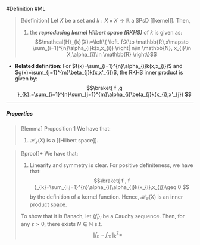 #Definition #ML 

> [!definition]
> Let $X$ be a set and $k:X\times X\to \mathbb{R}$ a SPsD [[kernel]]. Then,
> 1. the ***reproducing kernel Hilbert space (RKHS)*** of $k$ is given as: $$\mathcal{H}_{k}(X):=\left\{  \left. f:X\to \mathbb{R},x\mapsto \sum_{i=1}^{n}\alpha_{i}k(x,x_{i})    \right| n\in \mathbb{N}, x_{i}\in X,\alpha_{i}\in \mathbb{R} \right\}$$

- **Related definition**: For $f(x)=\sum_{i=1}^{n}\alpha_{i}k(x,x_{i})$ and $g(x)=\sum_{j=1}^{m}\beta_{j}k(x,x'_{i})$, the RKHS inner product is given by: $$\braket{ f ,g  }_{k}:=\sum_{i=1}^{n}\sum_{j=1}^{m}\alpha_{i}\beta_{j}k(x_{i},x'_{j}) $$

---
##### Properties
> [!lemma] Proposition 1
> We have that: 
> 1. $\mathcal{H}_{k}(X)$ is a [[Hilbert space]].

> [!proof]+
> We have that:
> 1. Linearity and symmetry is clear. For positive definiteness, we have that: $$\braket{ f , f }_{k}=\sum_{i,j=1}^{n}\alpha_{i}\alpha_{j}k(x_{i},x_{j})\geq 0 $$by the definition of a kernel function. Hence, $\mathcal{H}_{k}(X)$ is an inner product space.
> 	
> 	To show that it is Banach, let $\{ f_{i} \}_{i}$ be a Cauchy sequence. Then, for any $\varepsilon>0$, there exists $N\in \mathbb{N}$ s.t. $$\left\|  f_{n}-f_{m}\right\|_{k}^2 =$$ 